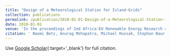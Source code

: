 ```yaml
---
title: "Design of a Meteorological Station for Island-Grids"
collection: publications
permalink: /publication/2018-01-01-Design-of-a-Meteorological-Station-for-Island-Grids
date: 2018-01-01
venue: 'In the proceedings of 2nd Africa-EU Renewable Energy Research and Innovation Symposium (RERIS) 2018'
citation: ' Naomi Betz, Anurag Mohapatra, Michael Hussak, Stephan Baur &quot;Design of a Meteorological Station for Island-Grids&quot;. *In the proceedings of 2nd Africa-EU Renewable Energy Research and Innovation Symposium (RERIS) 2018*, 2018.'
---
```


Use [Google Scholar](https://scholar.google.com/scholar?q=Design+of+a+Meteorological+Station+for+Island+Grids){:target='_blank'} for full citation.
